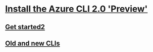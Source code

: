 # [Install the Azure CLI 2.0 'Preview'](install-az-cli2.md)
## [Get started2](get-started-with-az-cli2.md)
## [Old and new CLIs](old-and-new-clis.md)
